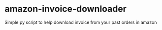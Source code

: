 # amazon-invoice-downloader
Simple py script to help download invoice from your past orders in amazon
